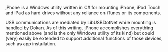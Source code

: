jPhone is a Windows utility written in C# for mounting iPhone, iPod Touch and iPad as hard drives without any reliance on iTunes or its components.

USB communications are mediated by LibUSBDotNet while mounting is handled by Dokan. As of this writing, jPhone accomplishes everything mentioned above (and is the only Windows utility of its kind) but could (very) easily be extended to support additional functions of those devices, such as app installation.